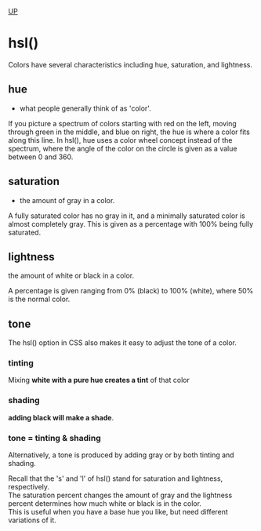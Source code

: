 [UP](./index.md)

# hsl()

Colors have several characteristics including hue, saturation, and lightness.

## hue
- what people generally think of as 'color'. 

If you picture a spectrum of colors starting with red on the left, moving through green in the middle, and blue on right, the hue is where a color fits along this line. In hsl(), hue uses a color wheel concept instead of the spectrum, where the angle of the color on the circle is given as a value between 0 and 360.

## saturation
- the amount of gray in a color.  

A fully saturated color has no gray in it, and a minimally saturated color is almost completely gray. This is given as a percentage with 100% being fully saturated.

## lightness 
the amount of white or black in a color.  

A percentage is given ranging from 0% (black) to 100% (white), where 50% is the normal color.

## tone
The hsl() option in CSS also makes it easy to adjust the tone of a color.  

### tinting
Mixing **white with a pure hue creates a tint** of that color

### shading
**adding black will make a shade**.  

### tone = tinting & shading
Alternatively, a tone is produced by adding gray or by both tinting and shading.  

Recall that the 's' and 'l' of hsl() stand for saturation and lightness, respectively.  
The saturation percent changes the amount of gray and the lightness percent determines how much white or black is in the color.  
This is useful when you have a base hue you like, but need different variations of it.